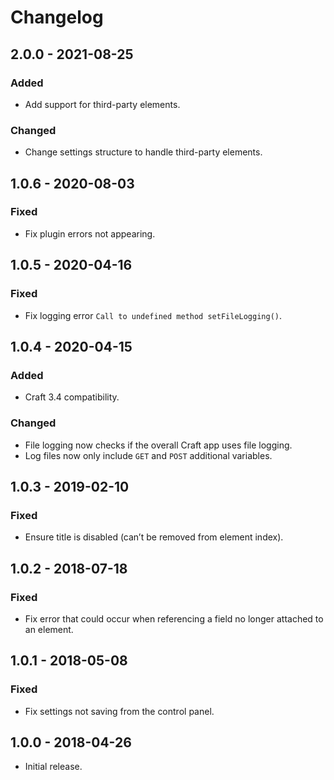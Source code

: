 # Changelog

## 2.0.0 - 2021-08-25

### Added
- Add support for third-party elements.

### Changed
- Change settings structure to handle third-party elements.

## 1.0.6 - 2020-08-03

### Fixed
- Fix plugin errors not appearing.

## 1.0.5 - 2020-04-16

### Fixed
- Fix logging error `Call to undefined method setFileLogging()`.

## 1.0.4 - 2020-04-15

### Added
- Craft 3.4 compatibility.

### Changed
- File logging now checks if the overall Craft app uses file logging.
- Log files now only include `GET` and `POST` additional variables.

## 1.0.3 - 2019-02-10

### Fixed
- Ensure title is disabled (can’t be removed from element index).

## 1.0.2 - 2018-07-18

### Fixed
- Fix error that could occur when referencing a field no longer attached to an element.

## 1.0.1 - 2018-05-08

### Fixed
- Fix settings not saving from the control panel.

## 1.0.0 - 2018-04-26

- Initial release.
